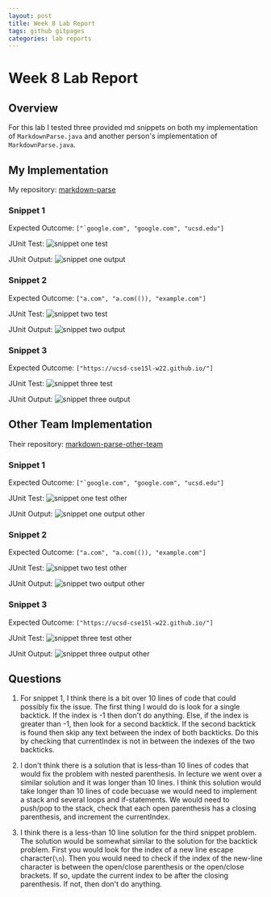 ```yaml
---
layout: post
title: Week 8 Lab Report
tags: github gitpages
categories: lab reports
---
```


# Week 8 Lab Report

## Overview

For this lab I tested three provided md snippets on both my implementation of `MarkdownParse.java` and another person's implementation of `MarkdownParse.java`.


## My Implementation

My repository: <a href="https://github.com/bsalinassanchez/markdown-parse" target="_blank">markdown-parse</a>

### Snippet 1

Expected Outcome: ``["`google.com", "google.com", "ucsd.edu"]``

JUnit Test:
![snippet one test](https://bsalinassanchez.github.io/cse15l-lab-reports/images/snippetOneTest.png)

JUnit Output:
![snippet one output](https://bsalinassanchez.github.io/cse15l-lab-reports/images/snippetOneOutput.png)


### Snippet 2

Expected Outcome: ``["a.com", "a.com(()), "example.com"]``

JUnit Test:
![snippet two test](https://bsalinassanchez.github.io/cse15l-lab-reports/images/snippetTwoTest.png)

JUnit Output:
![snippet two output](https://bsalinassanchez.github.io/cse15l-lab-reports/images/snippetTwoOutput.png)

### Snippet 3

Expected Outcome: ``["https://ucsd-cse15l-w22.github.io/"]``

JUnit Test:
![snippet three test](https://bsalinassanchez.github.io/cse15l-lab-reports/images/snippetThreeTest.png)

JUnit Output:
![snippet three output](https://bsalinassanchez.github.io/cse15l-lab-reports/images/snippetThreeOutput.png)


## Other Team Implementation

Their repository: <a href="https://github.com/Stocktocon/markdown-parse" target="_blank">markdown-parse-other-team</a>

### Snippet 1

Expected Outcome: ``["`google.com", "google.com", "ucsd.edu"]``

JUnit Test:
![snippet one test other](https://bsalinassanchez.github.io/cse15l-lab-reports/images/othersnippetOneTest.png)

JUnit Output:
![snippet one output other](https://bsalinassanchez.github.io/cse15l-lab-reports/images/othersnippetOneOutput.png)


### Snippet 2

Expected Outcome: ``["a.com", "a.com(()), "example.com"]``

JUnit Test:
![snippet two test other](https://bsalinassanchez.github.io/cse15l-lab-reports/images/othersnippetTwoTest.png)

JUnit Output:
![snippet two output other](https://bsalinassanchez.github.io/cse15l-lab-reports/images/othersnippetTwoOutput.png)

### Snippet 3

Expected Outcome: ``["https://ucsd-cse15l-w22.github.io/"]``

JUnit Test:
![snippet three test other](https://bsalinassanchez.github.io/cse15l-lab-reports/images/othersnippetThreeTest.png)

JUnit Output:
![snippet three output other](https://bsalinassanchez.github.io/cse15l-lab-reports/images/othersnippetThreeOutput.png)




## Questions

1. For snippet 1, I think there is a bit over 10 lines of code that could possibly fix the issue. The first thing I would do is look for a single backtick. If the index is -1 then don't do anything. Else, if the index is greater than -1, then look for a second backtick. If the second backtick is found then skip any text between the index of both backticks. Do this by checking that currentIndex is not in between the indexes of the two backticks.


2. I don't think there is a solution that is less-than 10 lines of codes that would fix the problem with nested parenthesis. In lecture we went over a similar solution and it was longer than 10 lines. I think this solution would take longer than 10 lines of code becuase we would need to implement a stack and several loops and if-statements. We would need to push/pop to the stack, check that each open parenthesis has a closing parenthesis, and increment the currentIndex.

3. I think there is a less-than 10 line solution for the third snippet problem. The solution would be somewhat similar to the solution for the backtick problem. First you would look for the index of a new line escape character(`\n`). Then you would need to check if the index of the new-line character is between the open/close parenthesis or the open/close brackets. If so, update the current index to be after the closing parenthesis. If not, then don't do anything. 







